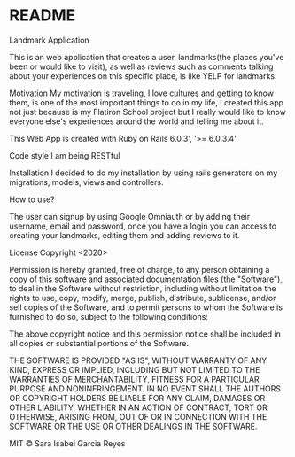 # README
Landmark Application

This is an web application that creates a user, landmarks(the places you've been or would like to visit), as well as reviews such as comments talking about your experiences on this specific place, is like YELP for landmarks.

Motivation
My motivation is traveling, I love cultures and  getting to know them, is one of the most important things to do in my life, I created this app not just because is my Flatiron School project but I really would like to know everyone else's experiences around the world and telling me about it.

This Web App is created with Ruby on Rails 6.0.3', '>= 6.0.3.4' 

Code style
I am being RESTful 


Installation
I decided to do my installation by using rails generators on my migrations, models, views and controllers.



How to use?

The user can signup by using Google Omniauth or by adding their username, email and password, once you have a login you can access to creating your landmarks, editing them and adding reviews to it.



License
Copyright <2020> <Sara Isabel Garcia Reyes>

Permission is hereby granted, free of charge, to any person obtaining a copy of this software and associated documentation files (the "Software"), to deal in the Software without restriction, including without limitation the rights to use, copy, modify, merge, publish, distribute, sublicense, and/or sell copies of the Software, and to permit persons to whom the Software is furnished to do so, subject to the following conditions:

The above copyright notice and this permission notice shall be included in all copies or substantial portions of the Software.

THE SOFTWARE IS PROVIDED "AS IS", WITHOUT WARRANTY OF ANY KIND, EXPRESS OR IMPLIED, INCLUDING BUT NOT LIMITED TO THE WARRANTIES OF MERCHANTABILITY, FITNESS FOR A PARTICULAR PURPOSE AND NONINFRINGEMENT. IN NO EVENT SHALL THE AUTHORS OR COPYRIGHT HOLDERS BE LIABLE FOR ANY CLAIM, DAMAGES OR OTHER LIABILITY, WHETHER IN AN ACTION OF CONTRACT, TORT OR OTHERWISE, ARISING FROM, OUT OF OR IN CONNECTION WITH THE SOFTWARE OR THE USE OR OTHER DEALINGS IN THE SOFTWARE.

MIT © Sara Isabel Garcia Reyes
